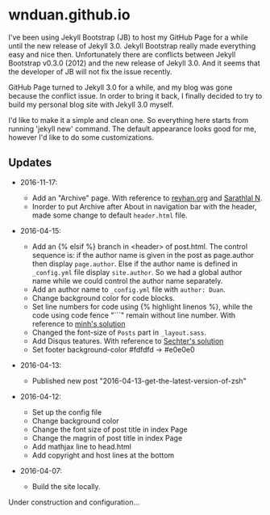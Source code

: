# wnduan.github.io

I've been using Jekyll Bootstrap (JB) to host my GitHub Page for a while until the new release of Jekyll 3.0. Jekyll Bootstrap really made everything easy and nice then. Unfortunately there are conflicts between Jekyll Bootstrap v0.3.0 (2012) and the new release of Jekyll 3.0. And it seems that the developer of JB
will not fix the issue recently.

GitHub Page turned to Jekyll 3.0 for a while, and my blog was gone because the conflict issue. In order to bring it back, I finally decided to try to build my personal blog site with Jekyll 3.0 myself.

I'd like to make it a simple and clean one. So everything here starts from running 'jekyll new' command. The default appearance looks good for me, however I'd like to do some customizations.

## Updates

- 2016-11-17:
  - Add an "Archive" page. With reference to [reyhan.org](http://reyhan.org/2013/03/jekyll-archive-without-plugins.html) and [Sarathlal N](http://sarathlal.com/monthly-archive-jekyll-without-plugin).
  - Inorder to put Archive after About in navigation bar with the header, made some change to default `header.html` file.

- 2016-04-15:
  - Add an {% elsif %} branch in \<header\> of post.html. The control sequence is: if the author name is given in the post as page.author then display `page.author`. Else if the author name is defined in `_config.yml` file display `site.author`. So we had a global author name while we could control the author name separately.
  - Add an author name to `_config.yml` file with `author: Duan`.
  - Change background color for code blocks.
  - Set line numbers for code using \{% highlight <lang> linenos %\}, while the code using code fence "\`\`\`" remain without line number. With reference to [minh's solution](http://www.minh.io/blog/2015/06/28/jekyll-line-numbers/)
  - Changed the font-size of `Posts` part in `_layout.sass`.
  - Add Disqus teatures. With reference to [Sechter's solution](http://sgeos.github.io/jekyll/disqus/2016/02/14/adding-disqus-to-a-jekyll-blog.html)
  - Set footer background-color #fdfdfd -> #e0e0e0 

- 2016-04-13:
  - Published new post "2016-04-13-get-the-latest-version-of-zsh"

- 2016-04-12:
  - Set up the config file
  - Change background color
  - Change the font size of post title in index Page
  - Change the magrin of post title in index Page
  - Add mathjax line to head.html
  - Add copyright and host lines at the bottom

- 2016-04-07:
  - Build the site locally.


Under construction and configuration...
